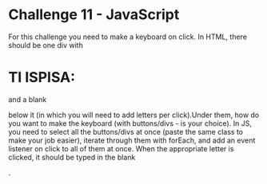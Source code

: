 # Challenge 11 - JavaScript

For this challenge you need to make a keyboard on click.
In HTML, there should be one div with <h1> TI ISPISA: </h1> and a blank <p>
below it (in which you will need to add letters per click).Under them, how do
you want to make the keyboard (with buttons/divs - is your choice).
In JS, you need to select all the buttons/divs at once (paste the same class to
make your job easier), iterate through them with forEach, and add an event
listener on click to all of them at once.
When the appropriate letter is clicked, it should be typed in the blank <p>.